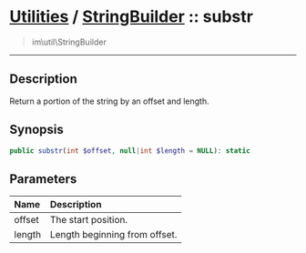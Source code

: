 # [Utilities](util.md) / [StringBuilder](util-StringBuilder.md) :: substr
 > im\util\StringBuilder
____

## Description
Return a portion of the string by an offset and length.

## Synopsis
```php
public substr(int $offset, null|int $length = NULL): static
```

## Parameters
| Name | Description |
| :--- | :---------- |
| offset | The start position. |
| length | Length beginning from offset. |
